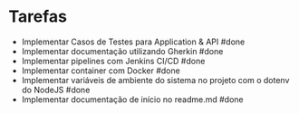 # Tarefas
- Implementar Casos de Testes para Application & API #done
- Implementar documentação utilizando Gherkin #done
- Implementar pipelines com Jenkins CI/CD #done
- Implementar container com Docker #done
- Implementar variáveis de ambiente do sistema no projeto com o dotenv do NodeJS #done
- Implementar documentação de início no readme.md #done